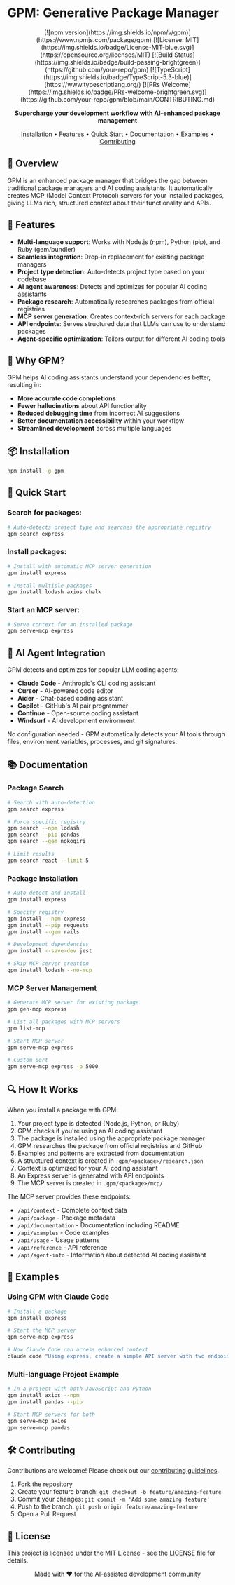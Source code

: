 # GPM: Generative Package Manager

<div align="center">
[![npm version](https://img.shields.io/npm/v/gpm)](https://www.npmjs.com/package/gpm)
[![License: MIT](https://img.shields.io/badge/License-MIT-blue.svg)](https://opensource.org/licenses/MIT)
[![Build Status](https://img.shields.io/badge/build-passing-brightgreen)](https://github.com/your-repo/gpm)
[![TypeScript](https://img.shields.io/badge/TypeScript-5.3-blue)](https://www.typescriptlang.org/)
[![PRs Welcome](https://img.shields.io/badge/PRs-welcome-brightgreen.svg)](https://github.com/your-repo/gpm/blob/main/CONTRIBUTING.md)

**Supercharge your development workflow with AI-enhanced package management**

[Installation](#installation) •
[Features](#features) •
[Quick Start](#quick-start) •
[Documentation](#documentation) •
[Examples](#examples) •
[Contributing](#contributing)

</div>

## 🌟 Overview

GPM is an enhanced package manager that bridges the gap between traditional package managers and AI coding assistants. It automatically creates MCP (Model Context Protocol) servers for your installed packages, giving LLMs rich, structured context about their functionality and APIs.

## 🎯 Features

- **Multi-language support**: Works with Node.js (npm), Python (pip), and Ruby (gem/bundler)
- **Seamless integration**: Drop-in replacement for existing package managers
- **Project type detection**: Auto-detects project type based on your codebase
- **AI agent awareness**: Detects and optimizes for popular AI coding assistants
- **Package research**: Automatically researches packages from official registries
- **MCP server generation**: Creates context-rich servers for each package
- **API endpoints**: Serves structured data that LLMs can use to understand packages
- **Agent-specific optimization**: Tailors output for different AI coding tools

## 🚀 Why GPM?

GPM helps AI coding assistants understand your dependencies better, resulting in:

- **More accurate code completions**
- **Fewer hallucinations** about API functionality
- **Reduced debugging time** from incorrect AI suggestions
- **Better documentation accessibility** within your workflow
- **Streamlined development** across multiple languages

## 📦 Installation

```bash
npm install -g gpm
```

## 🏁 Quick Start

### Search for packages:

```bash
# Auto-detects project type and searches the appropriate registry
gpm search express
```

### Install packages:

```bash
# Install with automatic MCP server generation
gpm install express

# Install multiple packages
gpm install lodash axios chalk
```

### Start an MCP server:

```bash
# Serve context for an installed package
gpm serve-mcp express
```

## 🧠 AI Agent Integration

GPM detects and optimizes for popular LLM coding agents:

- **Claude Code** - Anthropic's CLI coding assistant
- **Cursor** - AI-powered code editor
- **Aider** - Chat-based coding assistant
- **Copilot** - GitHub's AI pair programmer
- **Continue** - Open-source coding assistant
- **Windsurf** - AI development environment

No configuration needed - GPM automatically detects your AI tools through files, environment variables, processes, and git signatures.

## 📚 Documentation

### Package Search

```bash
# Search with auto-detection
gpm search express

# Force specific registry
gpm search --npm lodash
gpm search --pip pandas
gpm search --gem nokogiri

# Limit results
gpm search react --limit 5
```

### Package Installation

```bash
# Auto-detect and install
gpm install express

# Specify registry
gpm install --npm express
gpm install --pip requests
gpm install --gem rails

# Development dependencies
gpm install --save-dev jest

# Skip MCP server creation
gpm install lodash --no-mcp
```

### MCP Server Management

```bash
# Generate MCP server for existing package
gpm gen-mcp express

# List all packages with MCP servers
gpm list-mcp

# Start MCP server
gpm serve-mcp express

# Custom port
gpm serve-mcp express -p 5000
```

## 🔍 How It Works

When you install a package with GPM:

1. Your project type is detected (Node.js, Python, or Ruby)
2. GPM checks if you're using an AI coding assistant
3. The package is installed using the appropriate package manager
4. GPM researches the package from official registries and GitHub
5. Examples and patterns are extracted from documentation
6. A structured context is created in `.gpm/<package>/research.json`
7. Context is optimized for your AI coding assistant
8. An Express server is generated with API endpoints
9. The MCP server is created in `.gpm/<package>/mcp/`

The MCP server provides these endpoints:

- `/api/context` - Complete context data
- `/api/package` - Package metadata
- `/api/documentation` - Documentation including README
- `/api/examples` - Code examples
- `/api/usage` - Usage patterns
- `/api/reference` - API reference
- `/api/agent-info` - Information about detected AI coding assistant

## 🌈 Examples

### Using GPM with Claude Code

```bash
# Install a package
gpm install express

# Start the MCP server
gpm serve-mcp express

# Now Claude Code can access enhanced context
claude code "Using express, create a simple API server with two endpoints"
```

### Multi-language Project Example

```bash
# In a project with both JavaScript and Python
gpm install axios --npm
gpm install pandas --pip

# Start MCP servers for both
gpm serve-mcp axios
gpm serve-mcp pandas
```

## 🛠️ Contributing

Contributions are welcome! Please check out our [contributing guidelines](CONTRIBUTING.md).

1. Fork the repository
2. Create your feature branch: `git checkout -b feature/amazing-feature`
3. Commit your changes: `git commit -m 'Add some amazing feature'`
4. Push to the branch: `git push origin feature/amazing-feature`
5. Open a Pull Request

## 📝 License

This project is licensed under the MIT License - see the [LICENSE](LICENSE) file for details.

<div align="center">
  Made with ❤️ for the AI-assisted development community
</div>

